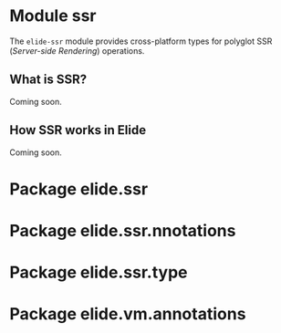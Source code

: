 # Module ssr

The `elide-ssr` module provides cross-platform types for polyglot SSR (_Server-side Rendering_) operations.

## What is SSR?

Coming soon.

## How SSR works in Elide

Coming soon.

# Package elide.ssr

# Package elide.ssr.nnotations

# Package elide.ssr.type

# Package elide.vm.annotations
